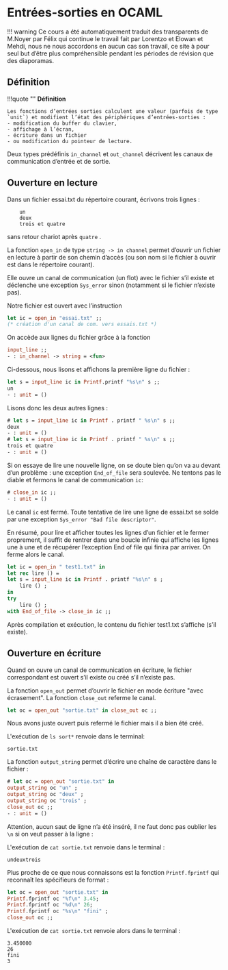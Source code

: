 # Entrées-sorties en OCAML

!!! warning
    Ce cours a été automatiquement traduit des transparents de M.Noyer par Félix qui continue le travail fait par
    Lorentzo et Elowan et Mehdi, nous ne nous accordons en aucun cas son travail, ce
    site à pour seul but d’être plus compréhensible pendant les périodes de
    révision que des diaporamas.

## Définition

!!!quote ""
    **Définition**

    Les fonctions d’entrées sorties calculent une valeur (parfois de type `unit`) et modifient l’état des périphériques d’entrées-sorties :
    - modification du buffer du clavier,
    - affichage à l’écran,
    - écriture dans un fichier
    - ou modification du pointeur de lecture.

Deux types prédéfinis `in_channel` et `out_channel` décrivent les canaux de communication d’entrée et de sortie.

## Ouverture en lecture

Dans un fichier essai.txt du répertoire courant, écrivons trois lignes :
```
    un
    deux
    trois et quatre
```
sans retour chariot après `quatre` .

La fonction `open_in` de type `string -> in channel` permet d’ouvrir un fichier en lecture à partir de son chemin d’accès (ou son nom si le fichier à ouvrir est dans le répertoire courant).

Elle ouvre un canal de communication (un flot) avec le fichier s’il existe et déclenche une exception `Sys_error` sinon (notamment si le fichier n’existe pas).

Notre fichier est ouvert avec l’instruction

```Ocaml linenums="1"
let ic = open_in "essai.txt" ;; 
(* création d'un canal de com. vers essais.txt *)
```

On accède aux lignes du fichier grâce à la fonction

```Ocaml linenums="1"
input_line ;;
- : in_channel -> string = <fun>
```

Ci-dessous, nous lisons et affichons la première ligne du fichier :

```Ocaml linenums="1"
let s = input_line ic in Printf.printf "%s\n" s ;;
un
- : unit = ()
```

Lisons donc les deux autres lignes :

```Ocaml linenums="1"
# let s = input_line ic in Printf . printf " %s\n" s ;;
deux
- : unit = ()
# let s = input_line ic in Printf . printf " %s\n" s ;;
trois et quatre
- : unit = ()
```

Si on essaye de lire une nouvelle ligne, on se doute bien qu’on va au devant d’un problème : une exception `End_of_file` sera soulevée. Ne tentons pas le diable et fermons le canal de communication
`ic`:

```Ocaml linenums="1"
# close_in ic ;;
- : unit = ()
```

Le canal `ic` est fermé. Toute tentative de lire une ligne de essai.txt se solde par une exception `Sys_error "Bad file descriptor"`.

En résumé, pour lire et afficher toutes les lignes d’un fichier et le fermer proprement, il suffit de rentrer dans une boucle infinie qui affiche les lignes une à une et de récupérer l’exception End of file
qui finira par arriver. On ferme alors le canal.

```Ocaml linenums="1"
let ic = open_in " test1.txt" in
let rec lire () =
let s = input_line ic in Printf . printf "%s\n" s ;
    lire () ;
in
try
    lire () ;
with End_of_file -> close_in ic ;;
```

Après compilation et exécution, le contenu du fichier test1.txt s’affiche (s’il existe).

## Ouverture en écriture

Quand on ouvre un canal de communication en écriture, le fichier correspondant est ouvert s’il existe ou créé s’il n’existe pas.

La fonction `open_out` permet d’ouvrir le fichier en mode écriture "avec écrasement".
La fonction `close_out` referme le canal.

```Ocaml linenums="1"
let oc = open_out "sortie.txt" in close_out oc ;;
```

Nous avons juste ouvert puis refermé le fichier mais il a bien été créé. 

L'exécution de `ls sort*` renvoie dans le terminal:

```
sortie.txt
```

La fonction `output_string` permet d’écrire une chaı̂ne de caractère dans le fichier :

```Ocaml linenums="1"
# let oc = open_out "sortie.txt" in
output_string oc "un" ;
output_string oc "deux" ;
output_string oc "trois" ;
close_out oc ;;
- : unit = ()
```

Attention, aucun saut de ligne n’a été inséré, il ne faut donc pas oublier les `\n` si on veut passer à
la ligne :

L'exécution de `cat sortie.txt` renvoie dans le terminal :

```
undeuxtrois
```

Plus proche de ce que nous connaissons est la fonction `Printf.fprintf` qui reconnaı̂t les
spécifieurs de format :

```Ocaml linenums="1"
let oc = open_out "sortie.txt" in
Printf.fprintf oc "%f\n" 3.45;
Printf.fprintf oc "%d\n" 26;
Printf.fprintf oc "%s\n" "fini" ;
close_out oc ;;
```

L'exécution de `cat sortie.txt` renvoie alors dans le terminal :

```
3.450000
26
fini
3
```
